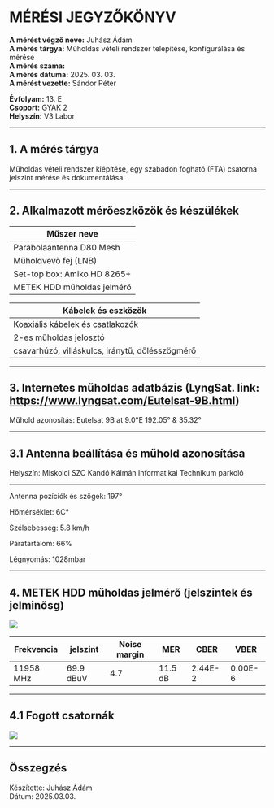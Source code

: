 
# MÉRÉSI JEGYZŐKÖNYV

**A mérést végző neve:** Juhász Ádám     
**A mérés tárgya:** Műholdas vételi rendszer telepítése, konfigurálása és mérése           
**A mérés száma:**     
**A mérés dátuma:** 2025. 03. 03.         
**A mérést vezette:** Sándor Péter   

**Évfolyam:** 13. E  
**Csoport:** GYAK 2  
**Helyszín:** V3 Labor  

--------------
## 1. A mérés tárgya  

Műholdas vételi rendszer kiépítése, egy szabadon fogható (FTA) csatorna jelszint mérése és dokumentálása.    


--------------------------

## 2. Alkalmazott mérőeszközök és készülékek

| Műszer neve                                       |  
| ------------------------------------------------- | 
| Parabolaantenna D80 Mesh                          |  
| Műholdvevő fej (LNB)                              |  
| Set-top box: Amiko HD 8265+                       |  
| METEK HDD műholdas jelmérő                        |  
 

|         Kábelek és eszközök              | 
| ------------------------------------------------- | 
|         Koaxiális kábelek és csatlakozók             |   
|         2-es műholdas jelosztó             | 
|         csavarhúzó, villáskulcs, iránytű, dőlésszögmérő             | 


------------------------------------------------------------------- 

## 3. Internetes műholdas adatbázis (LyngSat. link: https://www.lyngsat.com/Eutelsat-9B.html)  

Műhold azonosítás: Eutelsat 9B at 9.0°E 192.05° & 35.32° 




-------------------------------------------------------------------------
## 3.1 Antenna beállítása és műhold azonosítása   

Helyszín: Miskolci SZC Kandó Kálmán Informatikai Technikum parkoló

----------------------------------------------------------------------- 

Antenna pozíciók és szögek:  197°

Hőmérséklet: 6C°  

Szélsebesség: 5.8 km/h 

Páratartalom: 66%  

Légnyomás: 1028mbar



-------------------------------------------------------------------------
## 4. METEK HDD műholdas jelmérő (jelszintek és jelminősg)    

<img src="https://github.com/user-attachments/assets/dd1c2d42-9f06-4898-9f46-c36c27bda5f2">   

| Frekvencia                        | jelszint      | Noise margin | MER    | CBER   | VBER   |   
| --------------------------------- | --------------| -------------|--------|--------|--------|   
|      11958 MHz                    |   69.9 dBuV   |  4.7         | 11.5 dB| 2.44E-2| 0.00E-6|    


------------------------------------

## 4.1 Fogott csatornák 

<img src="https://github.com/user-attachments/assets/a6bc5c27-8937-4e66-8f41-3d9ec90fc448">

-------------------------------------------------------------------------  

## Összegzés
 

Készítette: Juhász Ádám  
Dátum: 2025.03.03.    
